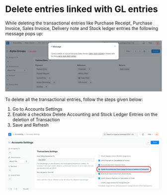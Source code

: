 
# Delete entries linked with GL entries


While deleting the transactional entries like Purchase Receipt, Purchase Invoice, Sales Invoice, Delivery note and Stock ledger entries the following message pops up:


![](/files/TTRdA1T.png)


To delete all the transactional entries, follow the steps given below:


1. Go to Accounts Settings
2. Enable a checkbox Delete Accounting and Stock Ledger Entries on the deletion of Transaction
3. Save and Refresh


![](/files/YIECr8i.png)


